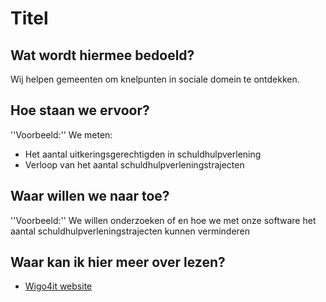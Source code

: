 # Titel

## Wat wordt hiermee bedoeld?
Wij helpen gemeenten om knelpunten in sociale domein te ontdekken.

## Hoe staan we ervoor?
''Voorbeeld:''
We meten:
- Het aantal uitkeringsgerechtigden in schuldhulpverlening
- Verloop van het aantal schuldhulpverleningstrajecten

## Waar willen we naar toe?
''Voorbeeld:''
We willen onderzoeken of en hoe we met onze software het aantal schuldhulpverleningstrajecten kunnen verminderen

## Waar kan ik hier meer over lezen?
- <a href="https://www.wigo4it.nl/?utm=duurzaamheidsradar">Wigo4it website</a>






